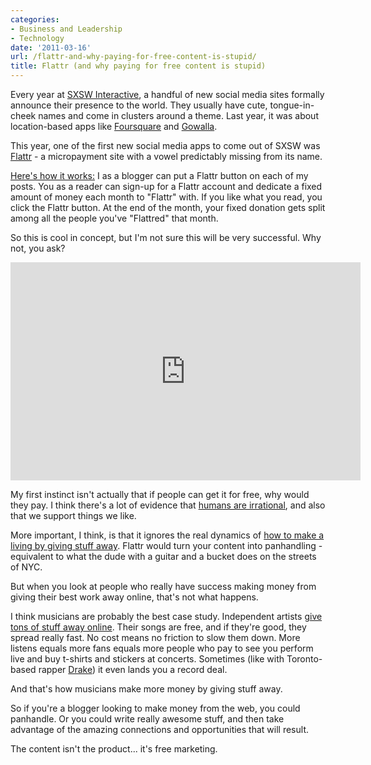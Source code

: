 ```yaml
---
categories:
- Business and Leadership
- Technology
date: '2011-03-16'
url: /flattr-and-why-paying-for-free-content-is-stupid/
title: Flattr (and why paying for free content is stupid)
---
```


Every year at <a href="http://sxsw.com/interactive">SXSW Interactive</a>, a handful of new social media sites formally announce their presence to the world. They usually have cute, tongue-in-cheek names and come in clusters around a theme. Last year, it was about location-based apps like <a href="http://foursquare.com/">Foursquare</a> and <a href="http://gowalla.com/">Gowalla</a>.

This year, one of the first new social media apps to come out of SXSW was <a href="http://flattr.com/">Flattr</a> - a micropayment site with a vowel predictably missing from its name.

<a href="https://www.youtube.com/watch?v=9zrMlEEWBgY">Here's how it works:</a> I as a blogger can put a Flattr button on each of my posts. You as a reader can sign-up for a Flattr account and dedicate a fixed amount of money each month to "Flattr" with. If you like what you read, you click the Flattr button. At the end of the month, your fixed donation gets split among all the people you've "Flattred" that month.

So this is cool in concept, but I'm not sure this will be very successful. Why not, you ask?

<p align="center"><iframe title="YouTube video player" width="560" height="349" src="https://www.youtube.com/embed/9zrMlEEWBgY?rel=0" frameborder="0" allowfullscreen></iframe></p>
<!--more-->
My first instinct isn't actually that if people can get it for free, why would they pay. I think there's a lot of evidence that <a href="http://danariely.com/">humans are irrational</a>, and also that we support things we like.

More important, I think, is that it ignores the real dynamics of <a href="https://gomakethings.com/how-to-monetize-your-blog-in-3-easy-steps/">how to make a living by giving stuff away</a>. Flattr would turn your content into panhandling - equivalent to what the dude with a guitar and a bucket does on the streets of NYC.

But when you look at people who really have success making money from giving their best work away online, that's not what happens.

I think musicians are probably the best case study. Independent artists <a href="http://www.danmills.net/">give tons of stuff away online</a>. Their songs are free, and if they're good, they spread really fast. No cost means no friction to slow them down. More listens equals more fans equals more people who pay to see you perform live and buy t-shirts and stickers at concerts. Sometimes (like with Toronto-based rapper <a href="http://en.wikipedia.org/wiki/Drake_%28entertainer%29">Drake</a>) it even lands you a record deal.

And that's how musicians make more money by giving stuff away.

So if you're a blogger looking to make money from the web, you could panhandle. Or you could write really awesome stuff, and then take advantage of the amazing connections and opportunities that will result.

The content isn't the product... it's free marketing.